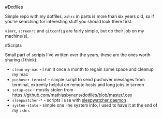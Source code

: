#Dotfiles

Simple repo with my dotfiles, `zshrc` in parts is more than six years old, so if you're searching for interesting stuff you should look there first.

`vimrc`, `screenrc` and `gitconfig` are fairly simple, but do their job on my machine(s).

#Scripts

Small part of scripts I've written over the years, these are the ones worth sharing (I think):

* `clean-my-mac` - I run it once a month to regain some space and cleanup my mac
* `pushover-terminl` - simple script to send pushover messages from terminal, extremly helpful on remote hosts and long jobs in screen
* `setup-osx` - mostly stolen from https://github.com/mathiasbynens/dotfiles/blob/master/.osx
* `sleepwatcher-*` - scripts I use with [sleepwatcher daemon](http://www.bernhard-baehr.de)
* `system-stats` - simple one line system info, I used to have it at the end of my `zshrc`
